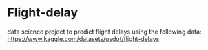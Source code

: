 # Flight-delay
 data science project to predict flight delays using the following data:
https://www.kaggle.com/datasets/usdot/flight-delays
